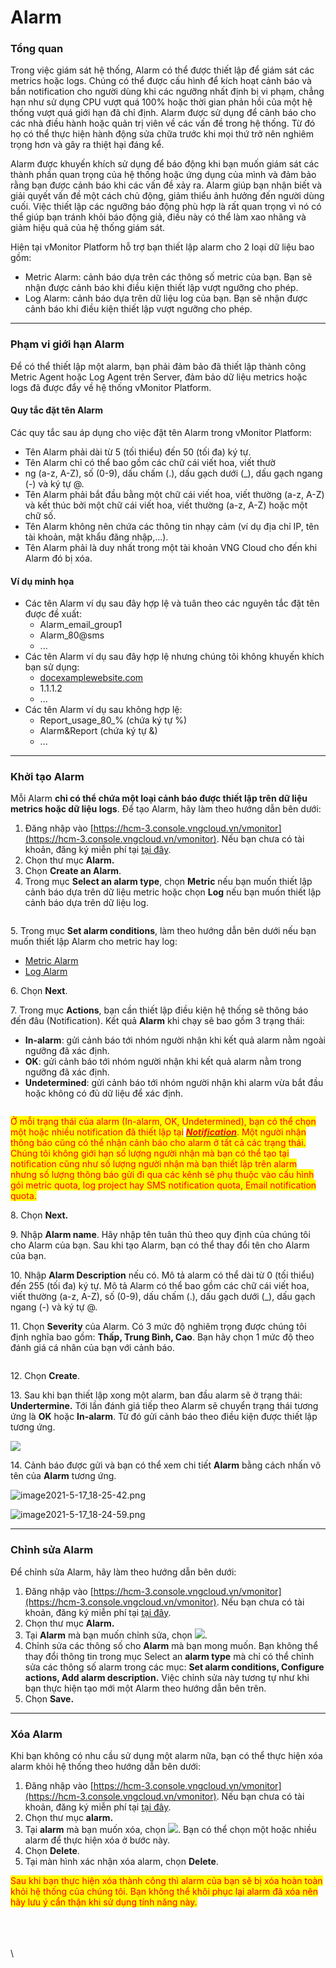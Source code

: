 # Alarm

### Tổng quan

Trong việc giám sát hệ thống, Alarm có thể được thiết lập để giám sát các metrics hoặc logs. Chúng có thể được cấu hình để kích hoạt cảnh báo và bắn notification cho người dùng khi các ngưỡng nhất định bị vi phạm, chẳng hạn như sử dụng CPU vượt quá 100% hoặc thời gian phản hồi của một hệ thống vượt quá giới hạn đã chỉ định. Alarm được sử dụng để cảnh báo cho các nhà điều hành hoặc quản trị viên về các vấn đề trong hệ thống. Từ đó họ có thể thực hiện hành động sửa chữa trước khi mọi thứ trở nên nghiêm trọng hơn và gây ra thiệt hại đáng kể.

Alarm được khuyến khích sử dụng để báo động khi bạn muốn giám sát các thành phần quan trọng của hệ thống hoặc ứng dụng của mình và đảm bảo rằng bạn được cảnh báo khi các vấn đề xảy ra. Alarm giúp bạn nhận biết và giải quyết vấn đề một cách chủ động,  giảm thiểu ảnh hưởng đến người dùng cuối. Việc thiết lập các ngưỡng báo động phù hợp là rất quan trọng vì nó có thể giúp bạn tránh khỏi báo động giả, điều này có thể làm xao nhãng và giảm hiệu quả của hệ thống giám sát.

Hiện tại vMonitor Platform hỗ trợ bạn thiết lập alarm cho 2 loại dữ liệu bao gồm:&#x20;

* Metric Alarm: cảnh báo dựa trên các thông số metric của bạn. Bạn sẽ nhận được cảnh báo khi điều kiện thiết lập vượt ngưỡng cho phép.
* Log Alarm: cảnh báo dựa trên dữ liệu log của bạn. Bạn sẽ nhận được cảnh báo khi điều kiện thiết lập vượt ngưỡng cho phép.

***

### Phạm vi giới hạn Alarm

Để có thể thiết lập một alarm, bạn phải đảm bảo đã thiết lập thành công Metric Agent hoặc Log Agent trên Server, đảm bảo dữ liệu metrics hoặc logs đã được đẩy về hệ thống vMonitor Platform.&#x20;

#### Quy tắc đặt tên Alarm

Các quy tắc sau áp dụng cho việc đặt tên Alarm trong vMonitor Platform:

* Tên Alarm phải dài từ 5 (tối thiểu) đến 50 (tối đa) ký tự.
* Tên Alarm chỉ có thể bao gồm các chữ cái viết hoa, viết thườ
* ng (a-z, A-Z), số (0-9), dấu chấm (.), dấu gạch dưới (\_), dấu gạch ngang (-) và ký tự @.
* Tên Alarm phải bắt đầu bằng một chữ cái viết hoa, viết thường (a-z, A-Z) và kết thúc bởi một chữ cái viết hoa, viết thường (a-z, A-Z) hoặc một chữ số.
* Tên Alarm không nên chứa các thông tin nhạy cảm (ví dụ địa chỉ IP, tên tài khoản, mật khẩu đăng nhập,...).&#x20;
* Tên Alarm phải là duy nhất trong một tài khoản VNG Cloud cho đến khi Alarm đó bị xóa.&#x20;

#### Ví dụ minh họa

* Các tên Alarm ví dụ sau đây hợp lệ và tuân theo các nguyên tắc đặt tên được đề xuất:
  * Alarm\_email\_group1
  * Alarm\_80@sms
  * ...
* Các tên Alarm ví dụ sau đây hợp lệ nhưng chúng tôi không khuyến khích bạn sử dụng:
  * [docexamplewebsite.com](http://docexamplewebsite.com/)
  * 1.1.1.2
  * ...
* Các tên Alarm ví dụ sau không hợp lệ:
  * Report\_usage\_80\_% (chứa ký tự %)
  * Alarm\&Report (chứa ký tự &)
  * ...

***

### Khởi tạo Alarm

Mỗi Alarm **chỉ có thể chứa một loại cảnh báo được thiết lập trên dữ liệu metrics hoặc dữ liệu logs**. Để tạo Alarm, hãy làm theo hướng dẫn bên dưới:

1. Đăng nhập vào [https://hcm-3.console.vngcloud.vn/vmonitor](https://hcm-3.console.vngcloud.vn/vmonitor). Nếu bạn chưa có tài khoản, đăng ký miễn phí tại [tại đây](https://register.vngcloud.vn/signup).
2. Chọn thư mục **Alarm.**
3. Chọn **Create an Alarm**.
4. Trong mục **Select an alarm type**, chọn **Metric** nếu bạn muốn thiết lập cảnh báo dựa trên dữ liệu metric hoặc chọn **Log** nếu bạn muốn thiết lập cảnh báo dựa trên dữ liệu log.&#x20;

<figure><img src="http://docs.vngcloud.vn/download/attachments/49650538/image2023-7-31_10-18-59.png?version=1&#x26;modificationDate=1690773540000&#x26;api=v2" alt=""><figcaption></figcaption></figure>

5\. Trong mục **Set alarm conditions**, làm theo hướng dẫn bên dưới nếu bạn muốn thiết lập Alarm cho metric hay log:

* [Metric Alarm](metric-alarm.md)
* [Log Alarm](log-alarm.md)

6\. Chọn **Next**.

7\. Trong mục **Actions**, bạn cần thiết lập điều kiện hệ thống sẽ thông báo đến đâu (Notification). Kết quả **Alarm** khi chạy sẽ bao gồm 3 trạng thái:&#x20;

* **In-alarm**: gửi cảnh báo tới nhóm người nhận khi kết quả alarm nằm ngoài ngưỡng đã xác định.
* **OK**: gửi cảnh báo tới nhóm người nhận khi kết quả alarm nằm trong ngưỡng đã xác định.
* **Undetermined**: gửi cảnh báo tới nhóm người nhận khi alarm vừa bắt đầu hoặc không có đủ dữ liệu để xác định.&#x20;

<figure><img src="http://docs.vngcloud.vn/download/attachments/49650538/image2023-7-31_10-18-22.png?version=1&#x26;modificationDate=1690773504000&#x26;api=v2" alt=""><figcaption></figcaption></figure>

<mark style="color:red;">Ở mỗi trạng thái của alarm (In-alarm, OK, Undetermined), bạn có thể chọn một hoặc nhiều notification đã thiết lập tại</mark> [_<mark style="color:red;">**Notification**</mark>_](../notification/)<mark style="color:red;">. Một người nhận thông báo cũng có thể nhận cảnh báo cho alarm ở tất cả các trạng thái. Chúng tôi không giới hạn số lượng người nhận mà bạn có thể tạo tại notification cũng như số lượng người nhận mà bạn thiết lập trên alarm nhưng số lượng thông báo gửi đi qua các kênh sẽ phụ thuộc vào cấu hình gói metric quota, log project hay SMS notification quota, Email notification quota.</mark>

8\. Chọn **Next.**

9\. Nhập **Alarm name**. Hãy nhập tên tuân thủ theo quy định của chúng tôi cho Alarm của bạn. Sau khi tạo Alarm, bạn có thể thay đổi tên cho Alarm của bạn.&#x20;

10\. Nhập **Alarm Description** nếu có. Mô tả alarm có thể dài từ 0 (tối thiểu) đến 255 (tối đa) ký tự. Mô tả Alarm có thể bao gồm các chữ cái viết hoa, viết thường (a-z, A-Z), số (0-9), dấu chấm (.), dấu gạch dưới (\_), dấu gạch ngang (-) và ký tự @.

11\. Chọn **Severity** của Alarm. Có 3 mức độ nghiêm trọng được chúng tôi định nghĩa bao gồm: **Thấp, Trung Bình, Cao**. Bạn hãy chọn 1 mức độ theo đánh giá cá nhân của bạn với cảnh báo.

<figure><img src="http://docs.vngcloud.vn/download/attachments/49650538/image2023-7-31_10-22-3.png?version=1&#x26;modificationDate=1690773724000&#x26;api=v2" alt=""><figcaption></figcaption></figure>

12\. Chọn **Create**.

13\. Sau khi bạn thiết lập xong một alarm, ban đầu alarm sẽ ở trạng thái: **Undertermine.** Tới lần đánh giá tiếp theo Alarm sẽ chuyển trạng thái tương ứng là **OK** hoặc **In-alarm**. Từ đó gửi cảnh báo theo điều kiện được thiết lập tương ứng.&#x20;

![](http://docs.vngcloud.vn/download/attachments/49650538/image2023-8-8\_14-19-37.png?version=1\&modificationDate=1691479177000\&api=v2)

14\. Cảnh báo được gửi và bạn có thể xem chi tiết **Alarm** bằng cách nhấn vô tên của **Alarm** tương ứng.

![image2021-5-17\_18-25-42.png](https://docs.vngcloud.vn/download/attachments/31555845/image2021-5-17\_18-25-42.png?version=1\&modificationDate=1621250742000\&api=v2)

![image2021-5-17\_18-24-59.png](https://docs.vngcloud.vn/download/attachments/31555845/image2021-5-17\_18-24-59.png?version=1\&modificationDate=1621250700000\&api=v2)

***

### Chỉnh sửa Alarm

Để chỉnh sửa Alarm, hãy làm theo hướng dẫn bên dưới:&#x20;

1. Đăng nhập vào [https://hcm-3.console.vngcloud.vn/vmonitor](https://hcm-3.console.vngcloud.vn/vmonitor). Nếu bạn chưa có tài khoản, đăng ký miễn phí tại [tại đây](https://register.vngcloud.vn/signup).
2. Chọn thư mục **Alarm.**
3. Tại **Alarm** mà bạn muốn chỉnh sửa, chọn ![](http://docs.vngcloud.vn/download/thumbnails/49650538/image2023-4-19\_11-4-15.png?version=1\&modificationDate=1690773785000\&api=v2).&#x20;
4. Chỉnh sửa các thông số cho **Alarm** mà bạn mong muốn. Bạn không thể thay đổi thông tin trong mục Select an **alarm type** mà chỉ có thể chỉnh sửa các thông số alarm trong các mục: **Set alarm conditions, Configure actions, Add alarm description.** Việc chỉnh sửa này tương tự như khi bạn thực hiện tạo mới một Alarm theo hướng dẫn bên trên.
5. Chọn **Save.**

***

### Xóa Alarm

Khi bạn không có nhu cầu sử dụng một alarm nữa, bạn có thể thực hiện xóa alarm khỏi hệ thống theo hướng dẫn bên dưới:&#x20;

1. Đăng nhập vào [https://hcm-3.console.vngcloud.vn/vmonitor](https://hcm-3.console.vngcloud.vn/vmonitor). Nếu bạn chưa có tài khoản, đăng ký miễn phí tại [tại đây](https://register.vngcloud.vn/signup).
2. Chọn thư mục **alarm.**
3. Tại **alarm** mà bạn muốn xóa, chọn ![](http://docs.vngcloud.vn/download/thumbnails/49650538/image2023-4-21\_11-35-8.png?version=1\&modificationDate=1690773995000\&api=v2). Bạn có thể chọn một hoặc nhiều alarm để thực hiện xóa ở bước này.
4. Chọn **Delete**.
5. Tại màn hình xác nhận xóa alarm, chọn **Delete**.

<mark style="color:red;">Sau khi bạn thực hiện xóa thành công thì alarm của bạn sẽ bị xóa hoàn toàn khỏi hệ thống của chúng tôi. Bạn không thể khôi phục lại alarm đã xóa nên hãy lưu ý cẩn thận khi sử dụng tính năng này.</mark>&#x20;

\
\
\
\
